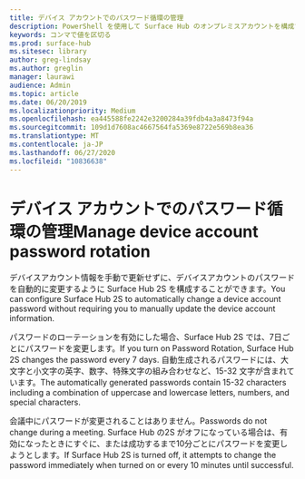 ```yaml
---
title: デバイス アカウントでのパスワード循環の管理
description: PowerShell を使用して Surface Hub のオンプレミスアカウントを構成する方法について説明します。
keywords: コンマで値を区切る
ms.prod: surface-hub
ms.sitesec: library
author: greg-lindsay
ms.author: greglin
manager: laurawi
audience: Admin
ms.topic: article
ms.date: 06/20/2019
ms.localizationpriority: Medium
ms.openlocfilehash: ea445588fe2242e3200284a39fdb4a3a8473f94a
ms.sourcegitcommit: 109d1d7608ac4667564fa5369e8722e569b8ea36
ms.translationtype: MT
ms.contentlocale: ja-JP
ms.lasthandoff: 06/27/2020
ms.locfileid: "10836638"
---
```

# <span data-ttu-id="779aa-104">デバイス アカウントでのパスワード循環の管理</span><span class="sxs-lookup"><span data-stu-id="779aa-104">Manage device account password rotation</span></span>

<span data-ttu-id="779aa-105">デバイスアカウント情報を手動で更新せずに、デバイスアカウントのパスワードを自動的に変更するように Surface Hub 2S を構成することができます。</span><span class="sxs-lookup"><span data-stu-id="779aa-105">You can configure Surface Hub 2S to automatically change a device account password without requiring you to manually update the device account information.</span></span>

<span data-ttu-id="779aa-106">パスワードのローテーションを有効にした場合、Surface Hub 2S では、7日ごとにパスワードを変更します。</span><span class="sxs-lookup"><span data-stu-id="779aa-106">If you turn on Password Rotation, Surface Hub 2S changes the password every 7 days.</span></span> <span data-ttu-id="779aa-107">自動生成されるパスワードには、大文字と小文字の英字、数字、特殊文字の組み合わせなど、15-32 文字が含まれています。</span><span class="sxs-lookup"><span data-stu-id="779aa-107">The automatically generated passwords contain 15-32 characters including  a combination of uppercase and lowercase letters, numbers, and special characters.</span></span>

<span data-ttu-id="779aa-108">会議中にパスワードが変更されることはありません。</span><span class="sxs-lookup"><span data-stu-id="779aa-108">Passwords do not change during a meeting.</span></span> <span data-ttu-id="779aa-109">Surface Hub の2S がオフになっている場合は、有効になったときにすぐに、または成功するまで10分ごとにパスワードを変更しようとします。</span><span class="sxs-lookup"><span data-stu-id="779aa-109">If Surface Hub 2S is turned off, it attempts to change the password immediately when turned on or every 10 minutes until successful.</span></span>
